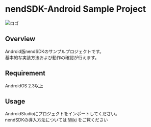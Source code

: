 nendSDK-Android Sample Project
==================
![ロゴ](https://github.com/fan-ADN/nendSDK-Android/blob/master/Sample/app/src/main/res/drawable/nend_logo.png)

Overview
---------------------------------
Android版nendSDKのサンプルプロジェクトです。  
基本的な実装方法および動作の確認が行えます。

Requirement
---------------------------------
AndroidOS 2.3以上

Usage
---------------------------------
AndroidStudioにプロジェクトをインポートしてください。  
nendSDKの導入方法については [Wiki](https://github.com/fan-ADN/nendSDK-Android/wiki) をご覧ください

